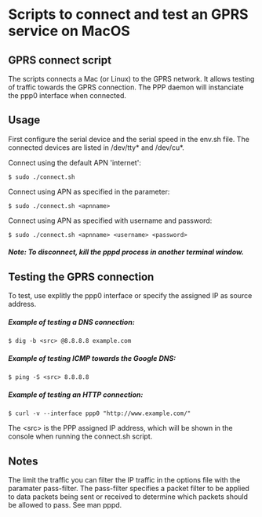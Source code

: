 # Scripts to connect and test an GPRS service on MacOS

## GPRS connect script
The scripts connects a Mac (or Linux) to the GPRS network. It allows testing of traffic towards the GPRS connection.
The PPP daemon will instanciate the ppp0 interface when connected.

## Usage

First configure the serial device and the serial speed in the env.sh file.
The connected devices are listed in /dev/tty* and /dev/cu*.

Connect using the default APN 'internet':

    $ sudo ./connect.sh

Connect using APN as specified in the parameter:

    $ sudo ./connect.sh <apnname>

Connect using APN as specified with username and password:

    $ sudo ./connect.sh <apnname> <username> <password>


##### Note: To disconnect, kill the pppd process in another terminal window.

## Testing the GPRS connection

To test, use explitly the ppp0 interface or specify the assigned IP as source address.
##### Example of testing a DNS connection:

    $ dig -b <src> @8.8.8.8 example.com

##### Example of testing ICMP towards the Google DNS:

    $ ping -S <src> 8.8.8.8

##### Example of testing an HTTP connection:

    $ curl -v --interface ppp0 "http://www.example.com/"

The \<src\> is the PPP assigned IP address, which will be shown in the console when running the connect.sh script.

## Notes
The limit the traffic you can filter the IP traffic in the options file with the paramater pass-filter.
The pass-filter specifies a packet filter to be applied to data packets being sent or received to determine which packets should be allowed to pass.
See man pppd.